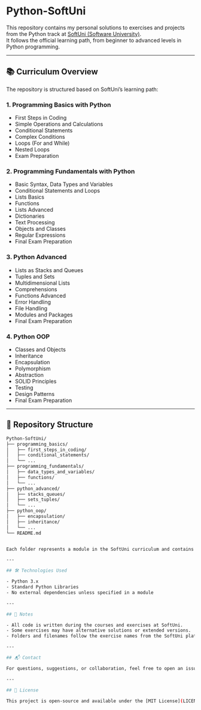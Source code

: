 # Python-SoftUni

This repository contains my personal solutions to exercises and projects from the Python track at [SoftUni (Software University)](https://softuni.bg/).  
It follows the official learning path, from beginner to advanced levels in Python programming.

---

## 📚 Curriculum Overview

The repository is structured based on SoftUni’s learning path:

### 1. Programming Basics with Python

- First Steps in Coding
- Simple Operations and Calculations
- Conditional Statements
- Complex Conditions
- Loops (For and While)
- Nested Loops
- Exam Preparation

### 2. Programming Fundamentals with Python

- Basic Syntax, Data Types and Variables
- Conditional Statements and Loops
- Lists Basics
- Functions
- Lists Advanced
- Dictionaries
- Text Processing
- Objects and Classes
- Regular Expressions
- Final Exam Preparation

### 3. Python Advanced

- Lists as Stacks and Queues
- Tuples and Sets
- Multidimensional Lists
- Comprehensions
- Functions Advanced
- Error Handling
- File Handling
- Modules and Packages
- Final Exam Preparation

### 4. Python OOP

- Classes and Objects
- Inheritance
- Encapsulation
- Polymorphism
- Abstraction
- SOLID Principles
- Testing
- Design Patterns
- Final Exam Preparation

---

## 📁 Repository Structure

```bash
Python-SoftUni/
├── programming_basics/
│   ├── first_steps_in_coding/
│   ├── conditional_statements/
│   └── ...
├── programming_fundamentals/
│   ├── data_types_and_variables/
│   ├── functions/
│   └── ...
├── python_advanced/
│   ├── stacks_queues/
│   ├── sets_tuples/
│   └── ...
├── python_oop/
│   ├── encapsulation/
│   ├── inheritance/
│   └── ...
└── README.md


Each folder represents a module in the SoftUni curriculum and contains the exercises, homework, and exams for that topic.

---

## 🛠️ Technologies Used

- Python 3.x
- Standard Python Libraries
- No external dependencies unless specified in a module

---

## 📌 Notes

- All code is written during the courses and exercises at SoftUni.
- Some exercises may have alternative solutions or extended versions.
- Folders and filenames follow the exercise names from the SoftUni platform.

---

## 📬 Contact

For questions, suggestions, or collaboration, feel free to open an issue or reach out via GitHub.

---

## 📄 License

This project is open-source and available under the [MIT License](LICENSE).


